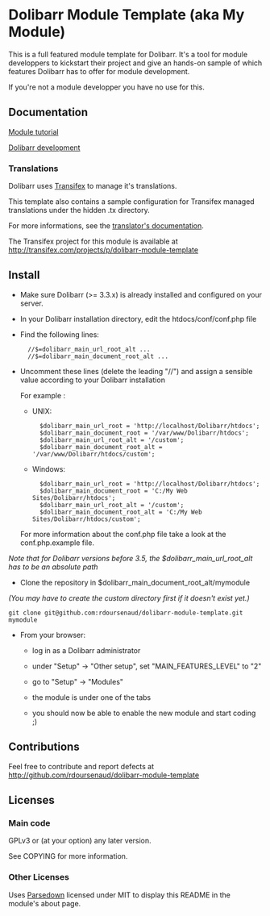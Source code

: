 Dolibarr Module Template (aka My Module)
========================================

This is a full featured module template for Dolibarr.
It's a tool for module developpers to kickstart their project and give an hands-on sample of which features Dolibarr has to offer for module development.

If you're not a module developper you have no use for this.

Documentation
-------------

[Module tutorial](http://wiki.dolibarr.org/index.php/Module_development)

[Dolibarr development](http://wiki.dolibarr.org/index.php/Developer_documentation)

### Translations

Dolibarr uses [Transifex](http://transifex.com) to manage it's translations.

This template also contains a sample configuration for Transifex managed translations under the hidden .tx directory.

For more informations, see the [translator's documentation](http://wiki.dolibarr.org/index.php/Translator_documentation).

The Transifex project for this module is available at http://transifex.com/projects/p/dolibarr-module-template

Install
-------

- Make sure Dolibarr (>= 3.3.x) is already installed and configured on your server.

- In your Dolibarr installation directory, edit the htdocs/conf/conf.php file

- Find the following lines:

        //$=dolibarr_main_url_root_alt ...
        //$=dolibarr_main_document_root_alt ...

- Uncomment these lines (delete the leading "//") and assign a sensible value according to your Dolibarr installation

    For example :

    - UNIX:

            $dolibarr_main_url_root = 'http://localhost/Dolibarr/htdocs';
            $dolibarr_main_document_root = '/var/www/Dolibarr/htdocs';
            $dolibarr_main_url_root_alt = '/custom';
            $dolibarr_main_document_root_alt = '/var/www/Dolibarr/htdocs/custom';

    - Windows:

            $dolibarr_main_url_root = 'http://localhost/Dolibarr/htdocs';
            $dolibarr_main_document_root = 'C:/My Web Sites/Dolibarr/htdocs';
            $dolibarr_main_url_root_alt = '/custom';
            $dolibarr_main_document_root_alt = 'C:/My Web Sites/Dolibarr/htdocs/custom';

    For more information about the conf.php file take a look at the conf.php.example file.

*Note that for Dolibarr versions before 3.5, the $dolibarr\_main\_url\_root\_alt has to be an absolute path*

- Clone the repository in $dolibarr\_main\_document\_root\_alt/mymodule

*(You may have to create the custom directory first if it doesn't exist yet.)*

    git clone git@github.com:rdoursenaud/dolibarr-module-template.git mymodule

- From your browser:

    - log in as a Dolibarr administrator

    - under "Setup" -> "Other setup", set "MAIN\_FEATURES\_LEVEL" to "2"

    - go to "Setup" -> "Modules"

    - the module is under one of the tabs

    - you should now be able to enable the new module and start coding ;)

Contributions
-------------

Feel free to contribute and report defects at <http://github.com/rdoursenaud/dolibarr-module-template>

Licenses
--------

### Main code

GPLv3 or (at your option) any later version.

See COPYING for more information.

### Other Licenses

Uses [Parsedown](http://parsedown.org/) licensed under MIT to display this README in the module's about page.

